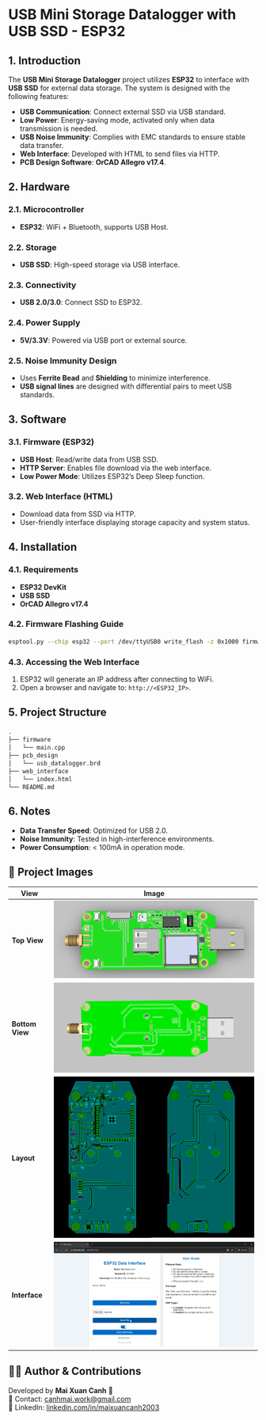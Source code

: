 # USB Mini Storage Datalogger with USB SSD - ESP32

## 1. Introduction

The **USB Mini Storage Datalogger** project utilizes **ESP32** to interface with **USB SSD** for external data storage. The system is designed with the following features:
- **USB Communication**: Connect external SSD via USB standard.
- **Low Power**: Energy-saving mode, activated only when data transmission is needed.
- **USB Noise Immunity**: Complies with EMC standards to ensure stable data transfer.
- **Web Interface**: Developed with HTML to send files via HTTP.
- **PCB Design Software**: **OrCAD Allegro v17.4**.

## 2. Hardware

### 2.1. Microcontroller
- **ESP32**: WiFi + Bluetooth, supports USB Host.

### 2.2. Storage
- **USB SSD**: High-speed storage via USB interface.

### 2.3. Connectivity
- **USB 2.0/3.0**: Connect SSD to ESP32.

### 2.4. Power Supply
- **5V/3.3V**: Powered via USB port or external source.

### 2.5. Noise Immunity Design
- Uses **Ferrite Bead** and **Shielding** to minimize interference.
- **USB signal lines** are designed with differential pairs to meet USB standards.

## 3. Software

### 3.1. Firmware (ESP32)
- **USB Host**: Read/write data from USB SSD.
- **HTTP Server**: Enables file download via the web interface.
- **Low Power Mode**: Utilizes ESP32’s Deep Sleep function.

### 3.2. Web Interface (HTML)
- Download data from SSD via HTTP.
- User-friendly interface displaying storage capacity and system status.

## 4. Installation

### 4.1. Requirements
- **ESP32 DevKit**
- **USB SSD**
- **OrCAD Allegro v17.4**

### 4.2. Firmware Flashing Guide
```bash
esptool.py --chip esp32 --port /dev/ttyUSB0 write_flash -z 0x1000 firmware.bin
```

### 4.3. Accessing the Web Interface
1. ESP32 will generate an IP address after connecting to WiFi.
2. Open a browser and navigate to: `http://<ESP32_IP>`.

## 5. Project Structure
```
.
├── firmware
│   └── main.cpp
├── pcb_design
│   └── usb_datalogger.brd
├── web_interface
│   └── index.html
└── README.md
```

## 6. Notes
- **Data Transfer Speed**: Optimized for USB 2.0.
- **Noise Immunity**: Tested in high-interference environments.
- **Power Consumption**: < 100mA in operation mode.

## 📸 Project Images
| View        | Image                             |
|-------------|-----------------------------------|
| **Top View**    | ![Top View](Image/Top1.png)    |
| **Bottom View** | ![Bottom View](Image/Bottom1.png) |
| **Layout**    | ![FrontLeft View](Image/Layout1.png) |
| **Interface**    | ![Interface View](Image/web_local1.png)  | 

## 👨‍💻 Author & Contributions
Developed by **Mai Xuan Canh** 🚀  
📩 Contact: [canhmai.work@gmail.com](mailto:canhmai.work@gmail.com)  
📌 LinkedIn: [linkedin.com/in/maixuancanh2003](https://linkedin.com/in/maixuancanh2003)  
